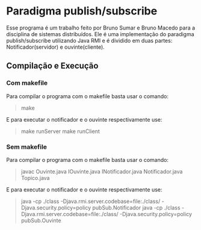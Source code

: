 # Paradigma publish/subscribe

Esse programa é um trabalho feito por Bruno Sumar e Bruno Macedo para a disciplina de sistemas distribuídos. 
Ele é uma implementação do paradigma publish/subscribe utilizando Java RMI e é dividido em duas partes: Notificador(servidor) e ouvinte(cliente).
    
## Compilação e Execução

### Com makefile
Para compilar o programa com o makefile basta usar o comando:
>make

E para executar o notificador e o ouvinte respectivamente use:

>make runServer
>make runClient

### Sem makefile
Para compilar o programa com o makefile basta usar o comando:

>javac Ouvinte.java IOuvinte.java INotificador.java Notificador.java Topico.java

E para executar o notificador e o ouvinte respectivamente use:

>java -cp ./class -Djava.rmi.server.codebase=file:./class/ -Djava.security.policy=policy pubSub.Notificador
>java -cp ./class -Djava.rmi.server.codebase=file:./class/ -Djava.security.policy=policy pubSub.Ouvinte
